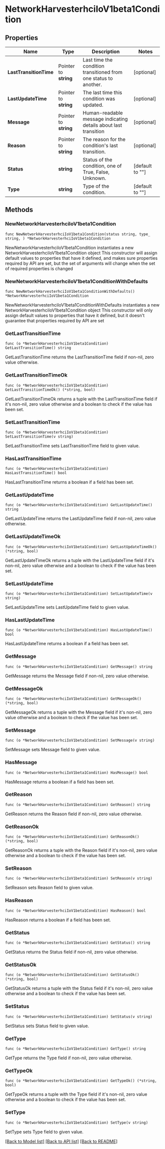 # NetworkHarvesterhciIoV1beta1Condition

## Properties

Name | Type | Description | Notes
------------ | ------------- | ------------- | -------------
**LastTransitionTime** | Pointer to **string** | Last time the condition transitioned from one status to another. | [optional] 
**LastUpdateTime** | Pointer to **string** | The last time this condition was updated. | [optional] 
**Message** | Pointer to **string** | Human-readable message indicating details about last transition | [optional] 
**Reason** | Pointer to **string** | The reason for the condition&#39;s last transition. | [optional] 
**Status** | **string** | Status of the condition, one of True, False, Unknown. | [default to ""]
**Type** | **string** | Type of the condition. | [default to ""]

## Methods

### NewNetworkHarvesterhciIoV1beta1Condition

`func NewNetworkHarvesterhciIoV1beta1Condition(status string, type_ string, ) *NetworkHarvesterhciIoV1beta1Condition`

NewNetworkHarvesterhciIoV1beta1Condition instantiates a new NetworkHarvesterhciIoV1beta1Condition object
This constructor will assign default values to properties that have it defined,
and makes sure properties required by API are set, but the set of arguments
will change when the set of required properties is changed

### NewNetworkHarvesterhciIoV1beta1ConditionWithDefaults

`func NewNetworkHarvesterhciIoV1beta1ConditionWithDefaults() *NetworkHarvesterhciIoV1beta1Condition`

NewNetworkHarvesterhciIoV1beta1ConditionWithDefaults instantiates a new NetworkHarvesterhciIoV1beta1Condition object
This constructor will only assign default values to properties that have it defined,
but it doesn't guarantee that properties required by API are set

### GetLastTransitionTime

`func (o *NetworkHarvesterhciIoV1beta1Condition) GetLastTransitionTime() string`

GetLastTransitionTime returns the LastTransitionTime field if non-nil, zero value otherwise.

### GetLastTransitionTimeOk

`func (o *NetworkHarvesterhciIoV1beta1Condition) GetLastTransitionTimeOk() (*string, bool)`

GetLastTransitionTimeOk returns a tuple with the LastTransitionTime field if it's non-nil, zero value otherwise
and a boolean to check if the value has been set.

### SetLastTransitionTime

`func (o *NetworkHarvesterhciIoV1beta1Condition) SetLastTransitionTime(v string)`

SetLastTransitionTime sets LastTransitionTime field to given value.

### HasLastTransitionTime

`func (o *NetworkHarvesterhciIoV1beta1Condition) HasLastTransitionTime() bool`

HasLastTransitionTime returns a boolean if a field has been set.

### GetLastUpdateTime

`func (o *NetworkHarvesterhciIoV1beta1Condition) GetLastUpdateTime() string`

GetLastUpdateTime returns the LastUpdateTime field if non-nil, zero value otherwise.

### GetLastUpdateTimeOk

`func (o *NetworkHarvesterhciIoV1beta1Condition) GetLastUpdateTimeOk() (*string, bool)`

GetLastUpdateTimeOk returns a tuple with the LastUpdateTime field if it's non-nil, zero value otherwise
and a boolean to check if the value has been set.

### SetLastUpdateTime

`func (o *NetworkHarvesterhciIoV1beta1Condition) SetLastUpdateTime(v string)`

SetLastUpdateTime sets LastUpdateTime field to given value.

### HasLastUpdateTime

`func (o *NetworkHarvesterhciIoV1beta1Condition) HasLastUpdateTime() bool`

HasLastUpdateTime returns a boolean if a field has been set.

### GetMessage

`func (o *NetworkHarvesterhciIoV1beta1Condition) GetMessage() string`

GetMessage returns the Message field if non-nil, zero value otherwise.

### GetMessageOk

`func (o *NetworkHarvesterhciIoV1beta1Condition) GetMessageOk() (*string, bool)`

GetMessageOk returns a tuple with the Message field if it's non-nil, zero value otherwise
and a boolean to check if the value has been set.

### SetMessage

`func (o *NetworkHarvesterhciIoV1beta1Condition) SetMessage(v string)`

SetMessage sets Message field to given value.

### HasMessage

`func (o *NetworkHarvesterhciIoV1beta1Condition) HasMessage() bool`

HasMessage returns a boolean if a field has been set.

### GetReason

`func (o *NetworkHarvesterhciIoV1beta1Condition) GetReason() string`

GetReason returns the Reason field if non-nil, zero value otherwise.

### GetReasonOk

`func (o *NetworkHarvesterhciIoV1beta1Condition) GetReasonOk() (*string, bool)`

GetReasonOk returns a tuple with the Reason field if it's non-nil, zero value otherwise
and a boolean to check if the value has been set.

### SetReason

`func (o *NetworkHarvesterhciIoV1beta1Condition) SetReason(v string)`

SetReason sets Reason field to given value.

### HasReason

`func (o *NetworkHarvesterhciIoV1beta1Condition) HasReason() bool`

HasReason returns a boolean if a field has been set.

### GetStatus

`func (o *NetworkHarvesterhciIoV1beta1Condition) GetStatus() string`

GetStatus returns the Status field if non-nil, zero value otherwise.

### GetStatusOk

`func (o *NetworkHarvesterhciIoV1beta1Condition) GetStatusOk() (*string, bool)`

GetStatusOk returns a tuple with the Status field if it's non-nil, zero value otherwise
and a boolean to check if the value has been set.

### SetStatus

`func (o *NetworkHarvesterhciIoV1beta1Condition) SetStatus(v string)`

SetStatus sets Status field to given value.


### GetType

`func (o *NetworkHarvesterhciIoV1beta1Condition) GetType() string`

GetType returns the Type field if non-nil, zero value otherwise.

### GetTypeOk

`func (o *NetworkHarvesterhciIoV1beta1Condition) GetTypeOk() (*string, bool)`

GetTypeOk returns a tuple with the Type field if it's non-nil, zero value otherwise
and a boolean to check if the value has been set.

### SetType

`func (o *NetworkHarvesterhciIoV1beta1Condition) SetType(v string)`

SetType sets Type field to given value.



[[Back to Model list]](../README.md#documentation-for-models) [[Back to API list]](../README.md#documentation-for-api-endpoints) [[Back to README]](../README.md)


